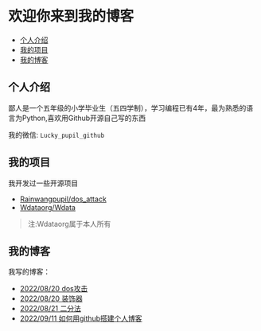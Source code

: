 # 欢迎你来到我的博客

- [个人介绍](#个人介绍)
- [我的项目](#我的项目)
- [我的博客](#我的博客)

## 个人介绍
鄙人是一个五年级的小学毕业生（五四学制），学习编程已有4年，最为熟悉的语言为Python,喜欢用Github开源自己写的东西

我的微信: `Lucky_pupil_github`

## 我的项目
我开发过一些开源项目
- [Rainwangpupil/dos_attack](https://github.com/Rainwangpupil/dos_attack)
- [Wdataorg/Wdata](https://github.com/Wdataorg/Wdata)
> 注:Wdataorg属于本人所有

## 我的博客
我写的博客：
- [2022/08/20 dos攻击](https://Rainwangpupil.github.io/blog/2022-08-20-dos_attack.html)
- [2022/08/20 装饰器](https://Rainwangpupil.github.io/blog/2022-08-20-Zhuangshi.html)
- [2022/08/21 二分法](https://Rainwangpupil.github.io/blog/2022-08-21-Two-Fen.html)
- [2022/09/11 如何用github搭建个人博客](https://Rainwangpupil.github.io/blog/2022-09-11-blog-github.html)
